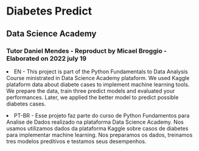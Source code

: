 # Diabetes Predict

## Data Science Academy

### Tutor Daniel Mendes - Reproduct by Micael Broggio - Elaborated on 2022 july 19

<p></p>
<li>EN - This project is part of the Python Fundamentals to Data Analysis Course ministrated in Data Science Academy plataform. We used Kaggle plataform data about diabete cases to implement machine learning tools. We prepare the data, train three predict models and evaluated your performances. Later, we applied the better model to predict possible diabetes cases. </li>
<p></p>
<li>PT-BR - Esse projeto faz parte do curso de Python Fundamentos para Analise de Dados realizado na plataforma Data Science Academy. Nos usamos utilizamos dados da plataforma Kaggle sobre casos de diabetes para implementar machine learning. Nos preparamos os dados, treinamos tres modelos preditivos e testamos seus desempenhos.</li>
